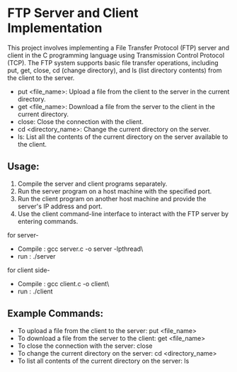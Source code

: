 # FTP Server and Client Implementation

This project involves implementing a File Transfer Protocol (FTP) server and client in the C programming language using Transmission Control Protocol (TCP). The FTP system supports basic file transfer operations, including put, get, close, cd (change directory), and ls (list directory contents) from the client to the server.

-  put <file_name>: Upload a file from the client to the server in the current directory.
-  get <file_name>: Download a file from the server to the client in the current directory.
-  close: Close the connection with the client.
-  cd <directory_name>: Change the current directory on the server.
-  ls: List all the contents of the current directory on the server available to the client.

## Usage:
1. Compile the server and client programs separately.
2. Run the server program on a host machine with the specified port.
3. Run the client program on another host machine and provide the server's IP address and port.
4. Use the client command-line interface to interact with the FTP server by entering commands.

for server-
 - Compile : gcc server.c -o server -lpthread\
 - run : ./server
  
for client side-
 - Compile : gcc client.c -o client\
 - run : ./client <IP ADDRESS> <PORT>

## Example Commands:
- To upload a file from the client to the server: put <file_name>
- To download a file from the server to the client: get <file_name>
- To close the connection with the server: close
- To change the current directory on the server: cd <directory_name>
- To list all contents of the current directory on the server: ls
